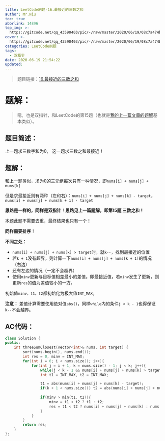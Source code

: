 ```yaml
---
title: LeetCode刷题-16.最接近的三数之和
author: Mr.Niu
toc: true
abbrlink: 14896
top_img: >-
  https://gitcode.net/qq_43590403/pic/-/raw/master/2020/06/19/08c7a474b9fcdadc62d0fc56730cef80.png
cover: >-
  https://gitcode.net/qq_43590403/pic/-/raw/master/2020/06/19/08c7a474b9fcdadc62d0fc56730cef80.png
categories: LeetCode刷题
tags:
  - 双指针
date: 2020-06-19 21:54:22
updated:
---
```












> 题目链接：[16.最接近的三数之和](https://leetcode-cn.com/problems/3sum-closest/)



# 题解：



> 嗯，也是双指针，和LeetCode的第15题（也就是[我的上一篇文章的题解](https://www.itnxd.cn/posts/55831.html)基本类似）。



## 题目简述：

上一题求三数字和为0， 这一题求三数之和最接近！

## 题解：

和上一题类似，求为0的三元组每次只有一种情况，即`nums[i] + nums[j] + nums[k]`

但是求最接近则有两种（左和右）：`nums[i] + nums[j] + nums[k] - target`，`nums[i] + nums[j] + nums[k + 1] - target`



**思路是一样的，同样是双指针！思路见上一篇题解，即第15题 三数之和！**

本题此题不需要去重，最终结果也只有一个！





**同样需要排序！**

**不同之处：**

- `nums[i] + nums[j] + nums[k] > target`时，就`k--`，找到最接近的位置
- 若`k + 1`没有超界，则计算一下`nums[i] + nums[j] + nums[k + 1]`的情况（右边）
- 还有左边的情况（一定不会超界）
- 使用`minv`更新与目标值相差最小的差值，即最接近值，若`minv`发生了更新，则更新`res`的值为差值较小的一方。



初始值`minv，t1，t2`都初始化为极大值`INT_MAX`。

**注意：** 差值计算需要使用绝对值`abs()`，同样`while`内的条件`j < k - 1`也得保证`k--`不会越界。





## AC代码：



```c++
class Solution {
public:
    int threeSumClosest(vector<int>& nums, int target) {
        sort(nums.begin(), nums.end());
        int res = 0, minv = INT_MAX;
        for(int i = 0; i < nums.size(); i++){
            for(int j = i + 1, k = nums.size() - 1; j < k; j++){
                while(j < k - 1 && nums[i] + nums[j] + nums[k] > target) k--;
                int t1 = INT_MAX, t2 = INT_MAX;

                t1 = abs(nums[i] + nums[j] + nums[k] - target);
                if(k + 1 < nums.size()) t2 = abs(nums[i] + nums[j] + nums[k + 1] - target);
                
                if(minv > min(t1, t2)){
                    minv = t1 < t2 ? t1 : t2;
                    res = t1 < t2 ? nums[i] + nums[j] + nums[k] : nums[i] + nums[j] + nums[k + 1];
                }
            }
        }
        return res;
    }
};
```



